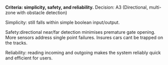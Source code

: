 **Criteria: simplicity, safety, and reliability.**
Decision: A3 (Directional, multi-zone with obstacle detection)

Simplicity: still falls within simple boolean input/output.

Safety:directional near/far detection minimises premature gate opening. More sensors address single point failures. Insures cars cant be trapped on the tracks.

Reliability: reading incoming and outgoing makes the system reliably quick and efficient for users.
